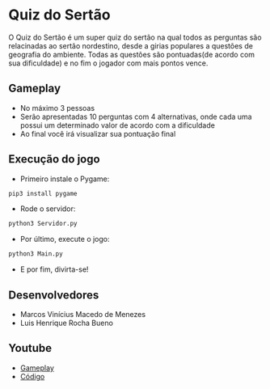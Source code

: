 # Quiz do Sertão

O Quiz do Sertão é um super quiz do sertão na qual todos as perguntas são relacinadas ao sertão nordestino, desde a girias populares a questões de geografia do ambiente. Todas as questões são pontuadas(de acordo com sua dificuldade) e no fim o jogador com mais pontos vence.

## Gameplay

- No máximo 3 pessoas
- Serão apresentadas 10 perguntas com 4 alternativas, onde cada uma possui um determinado valor de acordo com a dificuldade
- Ao final você irá visualizar sua pontuação final

## Execução do jogo

- Primeiro instale o Pygame:

```bash
pip3 install pygame
```

- Rode o servidor:

```bash
python3 Servidor.py
```

- Por último, execute o jogo:

```bash
python3 Main.py
```

- E por fim, divirta-se!

## Desenvolvedores

- Marcos Vinícius Macedo de Menezes
- Luis Henrique Rocha Bueno

## Youtube

- [Gameplay](https://www.youtube.com/watch?v=VSNRnjNBUeE)
- [Código](https://youtu.be/NFAohoD1PV0)